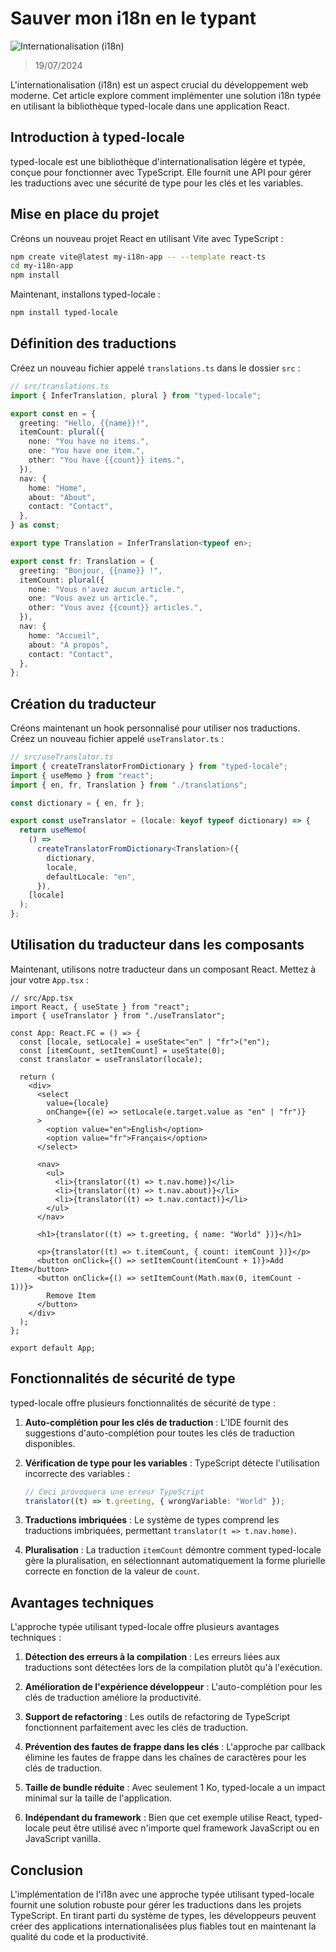# Sauver mon i18n en le typant

![Internationalisation (i18n)](https://lezo-files.s3.fr-par.scw.cloud/simon-blog/esbuild-npm.webp)

> 19/07/2024

L'internationalisation (i18n) est un aspect crucial du développement web moderne. Cet article explore comment implémenter une solution i18n typée en utilisant la bibliothèque typed-locale dans une application React.

## Introduction à typed-locale

typed-locale est une bibliothèque d'internationalisation légère et typée, conçue pour fonctionner avec TypeScript. Elle fournit une API pour gérer les traductions avec une sécurité de type pour les clés et les variables.

## Mise en place du projet

Créons un nouveau projet React en utilisant Vite avec TypeScript :

```bash
npm create vite@latest my-i18n-app -- --template react-ts
cd my-i18n-app
npm install
```

Maintenant, installons typed-locale :

```bash
npm install typed-locale
```

## Définition des traductions

Créez un nouveau fichier appelé `translations.ts` dans le dossier `src` :

```typescript
// src/translations.ts
import { InferTranslation, plural } from "typed-locale";

export const en = {
  greeting: "Hello, {{name}}!",
  itemCount: plural({
    none: "You have no items.",
    one: "You have one item.",
    other: "You have {{count}} items.",
  }),
  nav: {
    home: "Home",
    about: "About",
    contact: "Contact",
  },
} as const;

export type Translation = InferTranslation<typeof en>;

export const fr: Translation = {
  greeting: "Bonjour, {{name}} !",
  itemCount: plural({
    none: "Vous n'avez aucun article.",
    one: "Vous avez un article.",
    other: "Vous avez {{count}} articles.",
  }),
  nav: {
    home: "Accueil",
    about: "À propos",
    contact: "Contact",
  },
};
```

## Création du traducteur

Créons maintenant un hook personnalisé pour utiliser nos traductions. Créez un nouveau fichier appelé `useTranslator.ts` :

```typescript
// src/useTranslator.ts
import { createTranslatorFromDictionary } from "typed-locale";
import { useMemo } from "react";
import { en, fr, Translation } from "./translations";

const dictionary = { en, fr };

export const useTranslator = (locale: keyof typeof dictionary) => {
  return useMemo(
    () =>
      createTranslatorFromDictionary<Translation>({
        dictionary,
        locale,
        defaultLocale: "en",
      }),
    [locale]
  );
};
```

## Utilisation du traducteur dans les composants

Maintenant, utilisons notre traducteur dans un composant React. Mettez à jour votre `App.tsx` :

```tsx
// src/App.tsx
import React, { useState } from "react";
import { useTranslator } from "./useTranslator";

const App: React.FC = () => {
  const [locale, setLocale] = useState<"en" | "fr">("en");
  const [itemCount, setItemCount] = useState(0);
  const translator = useTranslator(locale);

  return (
    <div>
      <select
        value={locale}
        onChange={(e) => setLocale(e.target.value as "en" | "fr")}
      >
        <option value="en">English</option>
        <option value="fr">Français</option>
      </select>

      <nav>
        <ul>
          <li>{translator((t) => t.nav.home)}</li>
          <li>{translator((t) => t.nav.about)}</li>
          <li>{translator((t) => t.nav.contact)}</li>
        </ul>
      </nav>

      <h1>{translator((t) => t.greeting, { name: "World" })}</h1>

      <p>{translator((t) => t.itemCount, { count: itemCount })}</p>
      <button onClick={() => setItemCount(itemCount + 1)}>Add Item</button>
      <button onClick={() => setItemCount(Math.max(0, itemCount - 1))}>
        Remove Item
      </button>
    </div>
  );
};

export default App;
```

## Fonctionnalités de sécurité de type

typed-locale offre plusieurs fonctionnalités de sécurité de type :

1. **Auto-complétion pour les clés de traduction** : L'IDE fournit des suggestions d'auto-complétion pour toutes les clés de traduction disponibles.

2. **Vérification de type pour les variables** : TypeScript détecte l'utilisation incorrecte des variables :

   ```typescript
   // Ceci provoquera une erreur TypeScript
   translator((t) => t.greeting, { wrongVariable: "World" });
   ```

3. **Traductions imbriquées** : Le système de types comprend les traductions imbriquées, permettant `translator(t => t.nav.home)`.

4. **Pluralisation** : La traduction `itemCount` démontre comment typed-locale gère la pluralisation, en sélectionnant automatiquement la forme plurielle correcte en fonction de la valeur de `count`.

## Avantages techniques

L'approche typée utilisant typed-locale offre plusieurs avantages techniques :

1. **Détection des erreurs à la compilation** : Les erreurs liées aux traductions sont détectées lors de la compilation plutôt qu'à l'exécution.

2. **Amélioration de l'expérience développeur** : L'auto-complétion pour les clés de traduction améliore la productivité.

3. **Support de refactoring** : Les outils de refactoring de TypeScript fonctionnent parfaitement avec les clés de traduction.

4. **Prévention des fautes de frappe dans les clés** : L'approche par callback élimine les fautes de frappe dans les chaînes de caractères pour les clés de traduction.

5. **Taille de bundle réduite** : Avec seulement 1 Ko, typed-locale a un impact minimal sur la taille de l'application.

6. **Indépendant du framework** : Bien que cet exemple utilise React, typed-locale peut être utilisé avec n'importe quel framework JavaScript ou en JavaScript vanilla.

## Conclusion

L'implémentation de l'i18n avec une approche typée utilisant typed-locale fournit une solution robuste pour gérer les traductions dans les projets TypeScript. En tirant parti du système de types, les développeurs peuvent créer des applications internationalisées plus fiables tout en maintenant la qualité du code et la productivité.
